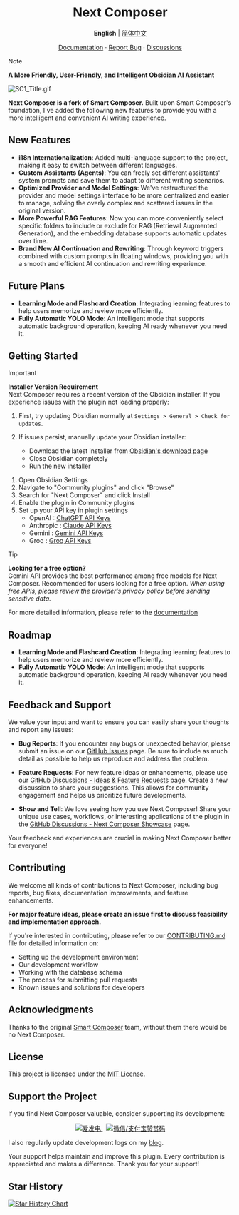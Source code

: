 <h1 align="center">Next Composer</h1>

<p align="center">
  <b>English</b> | <a href="./README_zh-CN.md">简体中文</a>
</p>

<p align="center">
  <a href="./DOC/DOC_en/01-basic-introduction.md">Documentation</a>
  ·
  <a href="https://github.com/Lapis0x0/obsidian-next-composer/issues">Report Bug</a>
  ·
  <a href="https://github.com/Lapis0x0/obsidian-next-composer/discussions">Discussions</a>
</p>

> [!NOTE]
> **A More Friendly, User-Friendly, and Intelligent Obsidian AI Assistant**  

![SC1_Title.gif](https://github.com/user-attachments/assets/a50a1f80-39ff-4eba-8090-e3d75e7be98c)

**Next Composer is a fork of Smart Composer.** Built upon Smart Composer's foundation, I've added the following new features to provide you with a more intelligent and convenient AI writing experience.

## New Features

*   **i18n Internationalization**: Added multi-language support to the project, making it easy to switch between different languages.
*   **Custom Assistants (Agents)**: You can freely set different assistants' system prompts and save them to adapt to different writing scenarios.
*   **Optimized Provider and Model Settings**: We've restructured the provider and model settings interface to be more centralized and easier to manage, solving the overly complex and scattered issues in the original version.
*   **More Powerful RAG Features**: Now you can more conveniently select specific folders to include or exclude for RAG (Retrieval Augmented Generation), and the embedding database supports automatic updates over time.
*   **Brand New AI Continuation and Rewriting**: Through keyword triggers combined with custom prompts in floating windows, providing you with a smooth and efficient AI continuation and rewriting experience.

## Future Plans

*   **Learning Mode and Flashcard Creation**: Integrating learning features to help users memorize and review more efficiently.
*   **Fully Automatic YOLO Mode**: An intelligent mode that supports automatic background operation, keeping AI ready whenever you need it.

## Getting Started

> [!IMPORTANT]
> **Installer Version Requirement**  
> Next Composer requires a recent version of the Obsidian installer. If you experience issues with the plugin not loading properly:
> 
> 1. First, try updating Obsidian normally at `Settings > General > Check for updates`.
> 
> 2. If issues persist, manually update your Obsidian installer:
>    - Download the latest installer from [Obsidian's download page](https://obsidian.md/download)
>    - Close Obsidian completely
>    - Run the new installer

1. Open Obsidian Settings
2. Navigate to "Community plugins" and click "Browse"
3. Search for "Next Composer" and click Install
4. Enable the plugin in Community plugins
5. Set up your API key in plugin settings
   - OpenAI : [ChatGPT API Keys](https://platform.openai.com/api-keys)
   - Anthropic : [Claude API Keys](https://console.anthropic.com/settings/keys)
   - Gemini : [Gemini API Keys](https://aistudio.google.com/apikey)
   - Groq : [Groq API Keys](https://console.groq.com/keys)

> [!TIP]
> **Looking for a free option?**  
> Gemini API provides the best performance among free models for Next Composer. Recommended for users looking for a free option.
> _When using free APIs, please review the provider’s privacy policy before sending sensitive data._

For more detailed information, please refer to the [documentation](./DOC/DOC_en/01-basic-introduction.md)

## Roadmap

*   **Learning Mode and Flashcard Creation**: Integrating learning features to help users memorize and review more efficiently.
*   **Fully Automatic YOLO Mode**: An intelligent mode that supports automatic background operation, keeping AI ready whenever you need it.

## Feedback and Support

We value your input and want to ensure you can easily share your thoughts and report any issues:

- **Bug Reports**: If you encounter any bugs or unexpected behavior, please submit an issue on our [GitHub Issues](https://github.com/Lapis0x0/obsidian-next-composer/issues) page. Be sure to include as much detail as possible to help us reproduce and address the problem.

- **Feature Requests**: For new feature ideas or enhancements, please use our [GitHub Discussions - Ideas & Feature Requests](https://github.com/Lapis0x0/obsidian-next-composer/discussions/categories/ideas-feature-requests) page. Create a new discussion to share your suggestions. This allows for community engagement and helps us prioritize future developments.

- **Show and Tell**: We love seeing how you use Next Composer! Share your unique use cases, workflows, or interesting applications of the plugin in the [GitHub Discussions - Next Composer Showcase](https://github.com/Lapis0x0/obsidian-next-composer/discussions/categories/smart-composer-showcase) page.

Your feedback and experiences are crucial in making Next Composer better for everyone!

## Contributing

We welcome all kinds of contributions to Next Composer, including bug reports, bug fixes, documentation improvements, and feature enhancements.

**For major feature ideas, please create an issue first to discuss feasibility and implementation approach.**

If you're interested in contributing, please refer to our [CONTRIBUTING.md](CONTRIBUTING.md) file for detailed information on:

- Setting up the development environment
- Our development workflow
- Working with the database schema
- The process for submitting pull requests
- Known issues and solutions for developers


## Acknowledgments

Thanks to the original [Smart Composer](https://github.com/glowingjade/obsidian-smart-composer) team, without them there would be no Next Composer.

## License

This project is licensed under the [MIT License](LICENSE).

## Support the Project

If you find Next Composer valuable, consider supporting its development:

<p align="center"> <a href="https://afdian.com/a/lapis0x0" target="_blank"> <img src="https://img.shields.io/badge/爱发电-支持开发者-fd6c9e?style=for-the-badge&logo=afdian" alt="爱发电"> </a> &nbsp; <a href="https://github.com/Lapis0x0/obsidian-next-composer/blob/main/donation-qr.jpg" target="_blank"> <img src="https://img.shields.io/badge/微信/支付宝-赞赏码-00D924?style=for-the-badge" alt="微信/支付宝赞赏码"> </a> </p>

I also regularly update development logs on my [blog](https://www.lapis.cafe).

Your support helps maintain and improve this plugin. Every contribution is appreciated and makes a difference. Thank you for your support!

## Star History

[![Star History Chart](https://api.star-history.com/svg?repos=Lapis0x0/obsidian-next-composer&type=Date)](https://star-history.com/#Lapis0x0/obsidian-next-composer&Date)
